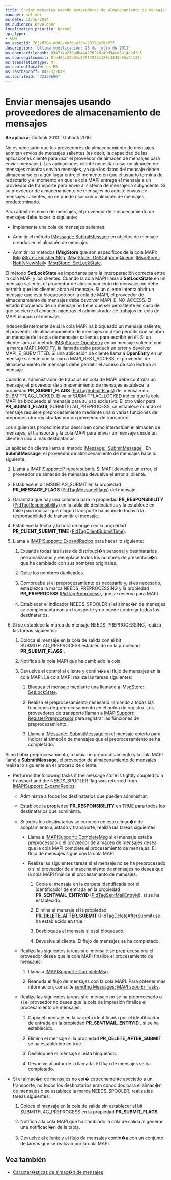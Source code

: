 ```yaml
---
title: Enviar mensajes usando proveedores de almacenamiento de mensajes
manager: soliver
ms.date: 11/16/2014
ms.audience: Developer
localization_priority: Normal
api_type:
- COM
ms.assetid: 7632d784-00d8-48fd-a73b-73778efbef7f
description: 'Última modificación: 23 de julio de 2011'
ms.openlocfilehash: b34714a230adb44417624d149d34ed6a14a2dfa5
ms.sourcegitcommit: 8fe462c32b91c87911942c188f3445e85a54137c
ms.translationtype: MT
ms.contentlocale: es-ES
ms.lasthandoff: 04/23/2019
ms.locfileid: "32339686"
---
```

# <a name="sending-messages-by-using-message-store-providers"></a>Enviar mensajes usando proveedores de almacenamiento de mensajes

**Se aplica a**: Outlook 2013 | Outlook 2016 
  
No es necesario que los proveedores de almacenamiento de mensajes admitan envíos de mensajes salientes (es decir, la capacidad de las aplicaciones cliente para usar el proveedor de almacén de mensajes para enviar mensajes). Las aplicaciones cliente necesitan usar un almacén de mensajes mientras envían mensajes, ya que los datos del mensaje deben almacenarse en algún lugar entre el momento en que el usuario termina de redactarlo y el momento en que la cola MAPI entrega el mensaje a un proveedor de transporte para envío al sistema de mensajería subyacente. Si su proveedor de almacenamiento de mensajes no admite envíos de mensajes salientes, no se puede usar como almacén de mensajes predeterminado.
  
Para admitir el envío de mensajes, el proveedor de almacenamiento de mensajes debe hacer lo siguiente:
  
- Implemente una cola de mensajes salientes.
    
- Admitir el método [IMessage:: SubmitMessage](imessage-submitmessage.md) en objetos de mensaje creados en el almacén de mensajes. 
    
- Admitir los métodos **IMsgStore** que son específicos de la cola MAPI: [IMsgStore:: FinishedMsg](imsgstore-finishedmsg.md), [IMsgStore:: GetOutgoingQueue](imsgstore-getoutgoingqueue.md), [IMsgStore:: NotifyNewMail](imsgstore-notifynewmail.md)y [IMsgStore:: SetLockState](imsgstore-setlockstate.md).
    
El método **SetLockState** es importante para la interoperación correcta entre la cola MAPI y los clientes. Cuando la cola MAPI llama a **SetLockState** en un mensaje saliente, el proveedor de almacenamiento de mensajes no debe permitir que los clientes abran el mensaje. Si un cliente intenta abrir un mensaje que está bloqueado por la cola de MAPI, el proveedor de almacenamiento de mensajes debe devolver MAPI_E_NO_ACCESS. El estado bloqueado de un mensaje no tiene que ser persistente en caso de que se cierre el almacén mientras el administrador de trabajos en cola de MAPI bloquea el mensaje. 
  
Independientemente de si la cola MAPI ha bloqueado un mensaje saliente, el proveedor de almacenamiento de mensajes no debe permitir que se abra un mensaje de la cola de mensajes salientes para escribir en él. Si un cliente llama al método [IMSgStore:: OpenEntry](imsgstore-openentry.md) en un mensaje saliente con la marca MAPI_MODIFY, la llamada debe producir un error y devolver MAPI_E_SUBMITTED. Si una aplicación de cliente llama a **OpenEntry** en un mensaje saliente con la marca MAPI_BEST_ACCESS, el proveedor de almacenamiento de mensajes debe permitir el acceso de solo lectura al mensaje. 
  
Cuando el administrador de trabajos en cola de MAPI debe controlar un mensaje, el proveedor de almacenamiento de mensajes establece la propiedad **PR_SUBMIT_FLAGS** ([PidTagSubmitFlags](pidtagsubmitflags-canonical-property.md)) del mensaje en SUBMITFLAG_LOCKED. El valor SUBMITFLAG_LOCKED indica que la cola MAPI ha bloqueado el mensaje para su uso exclusivo. El otro valor para **PR_SUBMIT_FLAGS**, SUBMITFLAG_PREPROCESS, se establece cuando el mensaje requiere preprocesamiento mediante una o varias funciones de preprocesador registradas por un proveedor de transporte.
  
Los siguientes procedimientos describen cómo interactúan el almacén de mensajes, el transporte y la cola MAPI para enviar un mensaje desde un cliente a uno o más destinatarios. 
  
La aplicación cliente llama al método [IMessage:: SubmitMessage](imessage-submitmessage.md) . En **SubmitMessage**, el proveedor de almacenamiento de mensajes hace lo siguiente:
  
1. Llama a [IMAPISupport::P reparesubmit](imapisupport-preparesubmit.md). Si MAPI devuelve un error, el proveedor de almacén de mensajes devuelve el error al cliente.
    
2. Establece el bit MSGFLAG_SUBMIT en la propiedad **PR_MESSAGE_FLAGS** ([PidTagMessageFlags](pidtagmessageflags-canonical-property.md)) del mensaje.
    
3. Garantiza que hay una columna para la propiedad **PR_RESPONSIBILITY** ([PidTagResponsibility](pidtagresponsibility-canonical-property.md)) en la tabla de destinatarios y la establece en false para indicar que ningún transporte ha asumido todavía la responsabilidad de transmitir el mensaje.
    
4. Establece la fecha y la hora de origen en la propiedad **PR_CLIENT_SUBMIT_TIME** ([PidTagClientSubmitTime](pidtagclientsubmittime-canonical-property.md)).
    
5. Llama a [IMAPISupport:: ExpandRecips](imapisupport-expandrecips.md) para hacer lo siguiente: 
    
    1. Expanda todas las listas de distribuci�n personal y destinatarios personalizados y reemplace todos los nombres de presentaci�n que ha cambiado con sus nombres originales.
        
    2. Quite los nombres duplicados.
        
    3. Compruebe si el preprocesamiento es necesario y, si es necesario, establezca la marca NEEDS_PREPROCESSING y la propiedad **PR_PREPROCESS** ([PidTagPreprocess](pidtagpreprocess-canonical-property.md)), que se reserva para MAPI. 
        
    4. Establecer el indicador NEEDS_SPOOLER si el almac�n de mensajes se complementa con un transporte y no puede controlar todos los destinatarios. 
    
6. Si se establece la marca de mensaje NEEDS_PREPROCESSING, realiza las tareas siguientes:
    
    1. Coloca el mensaje en la cola de salida con el bit SUBMITFLAG_PREPROCESS establecido en la propiedad **PR_SUBMIT_FLAGS** . 
        
    2. Notifica a la cola MAPI que ha cambiado la cola.
        
    3. Devuelve el control al cliente y contin�a el flujo de mensajes en la cola MAPI. La cola MAPI realiza las tareas siguientes: 
    
       1. Bloquea el mensaje mediante una llamada a [IMsgStore:: SetLockState](imsgstore-setlockstate.md).
            
       2. Realiza el preprocesamiento necesario llamando a todas las funciones de preprocesamiento en el orden de registro. Los proveedores de transporte llaman a [IMAPISupport:: RegisterPreprocessor](imapisupport-registerpreprocessor.md) para registrar las funciones de preprocesamiento. 
            
       3. Llama a [IMessage:: SubmitMessage](imessage-submitmessage.md) en el mensaje abierto para indicar al almacén de mensajes que el preprocesamiento se ha completado. 
    
Si no había preprocesamiento, o había un preprocesamiento y la cola MAPI llamó a **SubmitMessage**, el proveedor de almacenamiento de mensajes realiza lo siguiente en el proceso de cliente: 
  
- Performs the following tasks if the message store is tightly coupled to a transport and the NEEDS_SPOOLER flag was returned from [IMAPISupport::ExpandRecips](imapisupport-expandrecips.md):
    
   - Administra a todos los destinatarios que pueden administrar.
    
   - Establece la propiedad **PR_RESPONSIBILITY** en TRUE para todos los destinatarios que administra. 
    
   - Si todos los destinatarios se conocen en este almac�n de acoplamiento ajustado y transporte, realiza las tareas siguientes: 
    
     - Llama a [IMAPISupport:: CompleteMsg](imapisupport-completemsg.md) si el mensaje estaba preprocesado o el proveedor de almacén de mensajes desea que la cola MAPI complete el procesamiento de mensajes. El flujo de mensajes sigue con la cola MAPI. 
    
     - Realiza las siguientes tareas si el mensaje no se ha preprocesado o si el proveedor de almacenamiento de mensajes no desea que la cola MAPI finalice el procesamiento de mensajes:
    
       1. Copia el mensaje en la carpeta identificada por el identificador de entrada en la propiedad **PR_SENTMAIL_ENTRYID** ([PidTagSentMailEntryId](pidtagsentmailentryid-canonical-property.md)), si se ha establecido.
            
       2. Elimina el mensaje si la propiedad **PR_DELETE_AFTER_SUBMIT** ([PidTagDeleteAfterSubmit](pidtagdeleteaftersubmit-canonical-property.md)) se ha establecido en true.
            
       3. Desbloquea el mensaje si está bloqueado.
            
       4. Devuelve al cliente. El flujo de mensajes se ha completado.
    
  - Realiza las siguientes tareas si el mensaje se preprocesa o si el proveedor desea que la cola MAPI finalice el procesamiento de mensajes:
    
    1. Llama a [IMAPISupport:: CompleteMsg](imapisupport-completemsg.md). 
          
    2. Reanuda el flujo de mensajes con la cola MAPI. Para obtener más información, consulte [sendIng Messages: MAPI spoolEr Tasks](sending-messages-mapi-spooler-tasks.md).
    
  - Realiza las siguientes tareas si el mensaje no se ha preprocesado o si el proveedor no desea que la cola de impresión finalice el procesamiento de mensajes:
    
    1. Copia el mensaje en la carpeta identificada por el identificador de entrada en la propiedad **PR_SENTMAIL_ENTRYID** , si se ha establecido. 
        
    2. Elimina el mensaje si la propiedad **PR_DELETE_AFTER_SUBMIT** se ha establecido en true. 
        
    3. Desbloquea el mensaje si está bloqueado. 
        
    4. Devuelve al autor de la llamada. El flujo de mensajes se ha completado.
    
- Si el almac�n de mensajes no est� estrechamente asociado a un transporte, no todos los destinatarios eran conocidos para el almac�n de mensajes o se establece la marca NEEDS_SPOOLER, realiza las tareas siguientes:
    
  1. Coloca el mensaje en la cola de salida sin establecer el bit SUBMITFLAG_PREPROCESS en la propiedad **PR_SUBMIT_FLAGS**. 
    
  2. Notifica a la cola MAPI que ha cambiado la cola de salida al generar una notificaci�n de la tabla. 
    
  3. Devuelve al cliente y el flujo de mensajes contin�a con un conjunto de tareas que se realizan por la cola MAPI.
    
## <a name="see-also"></a>Vea también

- [Caracter�sticas de almac�n de mensajes](message-store-features.md)

